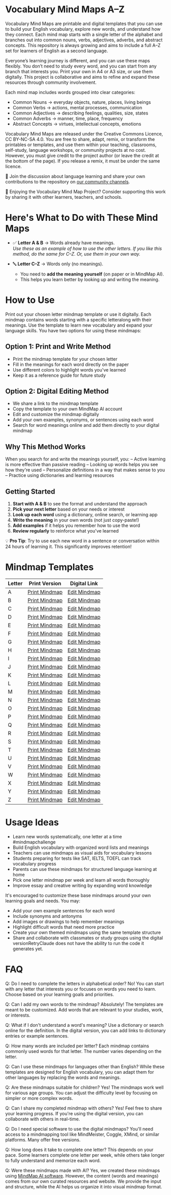 # Vocabulary Mind Maps A–Z 

Vocabulary Mind Maps are printable and digital templates that you can use to build your English vocabulary, explore new words, and understand how they connect. Each mind map starts with a single letter of the alphabet and branches out into common nouns, verbs, adjectives, adverbs, and abstract concepts. This repository is always growing and aims to include a full A–Z set for learners of English as a second language.

Everyone’s learning journey is different, and you can use these maps flexibly. You don’t need to study every word, and you can start from any branch that interests you. Print your own in A4 or A3 size, or use them digitally. This project is collaborative and aims to refine and expand these resources through community involvement.

Each mind map includes words grouped into clear categories:
- Common Nouns → everyday objects, nature, places, living beings
- Common Verbs → actions, mental processes, communication
- Common Adjectives → describing feelings, qualities, size, states
- Common Adverbs → manner, time, place, frequency
- Abstract Concepts → virtues, intellectual concepts, emotions

Vocabulary Mind Maps are released under the Creative Commons Licence, CC BY-NC-SA 4.0. You are free to share, adapt, remix, or transform the printables or templates, and use them within your teaching, classrooms, self-study, language workshops, or community projects at no cost. However, you must give credit to the project author (or leave the credit at the bottom of the page). If you release a remix, it must be under the same licence.

💬 Join the discussion about language learning and share your own contributions to the repository on [our community channels](https://www.reddit.com/r/mindmapmaking/). 

💖 Enjoying the Vocabulary Mind Map Project? Consider supporting this work by sharing it with other learners, teachers, and schools.

# Here's What to Do with These Mind Maps

- ✅ **Letter A & B** → Words already have meanings.  
  *Use these as an example of how to use the other letters. If you like this method, do the same for C–Z. Or, use them in your own way.*  

- 🔤 **Letter C–Z** → Words only (no meanings).  
  - You need to **add the meaning yourself** (on paper or in MindMap AI).  
  - This helps you learn better by looking up and writing the meaning.

# How to Use
Print out your chosen letter mindmap template or use it digitally. Each mindmap contains words starting with a specific letteralong with their meanings. Use the template to learn new vocabulary and expand your language skills. You have two options for using these mindmaps:

## Option 1: Print and Write Method
* Print the mindmap template for your chosen letter
* Fill in the meanings for each word directly on the paper
* Use different colors to highlight words you've learned
* Keep it as a reference guide for future study

## Option 2: Digital Editing Method
* We share a link to the mindmap template
* Copy the template to your own MindMap AI account 
* Edit and customize the mindmap digitally
* Add your own examples, synonyms, or sentences using each word
* Search for word meanings online and add them directly to your digital mindmap

## Why This Method Works

When you search for and write the meanings yourself, you:
 – Active learning is more effective than passive reading
 – Looking up words helps you see how they're used
 – Personalize definitions in a way that makes sense to you
 – Practice using dictionaries and learning resources

## Getting Started

1. **Start with A & B** to see the format and understand the approach
2. **Pick your next letter** based on your needs or interest
3. **Look up each word** using a dictionary, online search, or learning app
4. **Write the meaning** in your own words (not just copy-paste!)
5. **Add examples** if it helps you remember how to use the word
6. **Review regularly** to reinforce what you've learned

💡 **Pro Tip**: Try to use each new word in a sentence or conversation within 24 hours of learning it. This significantly improves retention! 

# Mindmap Templates

| Letter | Print Version | Digital Link |
|--------|--------------|--------------|
| A | [Print Mindmap](https://github.com/stlab92/english-vocabulary-mindmaps/tree/main/A%20Words%20Mind%20Map) | [Edit Mindmap](https://mindmapai.app/mind-mapping/vocabulary-mind-map-a-words) |
| B | [Print Mindmap](https://github.com/stlab92/english-vocabulary-mindmaps/tree/main/B%20Words%20Mind%20Map) | [Edit Mindmap](https://mindmapai.app/mind-mapping/vocabulary-mind-map-words-starting-with-b) |
| C | [Print Mindmap](https://github.com/stlab92/english-vocabulary-mindmaps/tree/main/C%20Words%20Mind%20Map) | [Edit Mindmap](https://mindmapai.app/mind-mapping/vocabulary-mind-map-c-words) |
| D | [Print Mindmap](https://github.com/stlab92/english-vocabulary-mindmaps/tree/main/D%20Words%20Mind%20Map) | [Edit Mindmap](https://mindmapai.app/mind-mapping/vocabulary-mind-map-d-words) |
| E | [Print Mindmap](https://github.com/stlab92/english-vocabulary-mindmaps/tree/main/E%20Words%20Mind%20Map) | [Edit Mindmap](https://mindmapai.app/mind-mapping/vocabulary-mind-map-e-words) |
| F | [Print Mindmap](https://github.com/stlab92/english-vocabulary-mindmaps/tree/main/F%20Words%20Mind%20Map) | [Edit Mindmap](https://mindmapai.app/mind-mapping/vocabulary-mind-map-f-words) |
| G | [Print Mindmap](https://github.com/stlab92/english-vocabulary-mindmaps/tree/main/G%20Words%20Mind%20Map) | [Edit Mindmap](https://mindmapai.app/mind-mapping/vocabulary-mind-map-g-words) |
| H | [Print Mindmap](https://github.com/stlab92/english-vocabulary-mindmaps/tree/main/H%20Words%20Mind%20Map) | [Edit Mindmap](https://mindmapai.app/mind-mapping/vocabulary-mind-map-h-words) |
| I | [Print Mindmap](https://github.com/stlab92/english-vocabulary-mindmaps/tree/main/I%20Words%20Mind%20Map) | [Edit Mindmap](https://mindmapai.app/mind-mapping/vocabulary-mind-map-i-words) |
| J | [Print Mindmap](https://github.com/stlab92/english-vocabulary-mindmaps/tree/main/J%20Words%20Mind%20Map) | [Edit Mindmap](https://mindmapai.app/mind-mapping/vocabulary-mind-map-j-words) |
| K | [Print Mindmap](https://github.com/stlab92/english-vocabulary-mindmaps/tree/main/K%20Words%20Mind%20Map) | [Edit Mindmap](https://mindmapai.app/mind-mapping/vocabulary-mind-map-k-words) |
| L | [Print Mindmap](https://github.com/stlab92/english-vocabulary-mindmaps/tree/main/L%20Words%20Mind%20Map) | [Edit Mindmap](https://mindmapai.app/mind-mapping/vocabulary-mind-map-l-words) |
| M | [Print Mindmap](https://github.com/stlab92/english-vocabulary-mindmaps/tree/main/M%20Words%20Mind%20Map) | [Edit Mindmap](https://mindmapai.app/mind-mapping/vocabulary-mind-map-m-words) |
| N | [Print Mindmap](https://github.com/stlab92/english-vocabulary-mindmaps/tree/main/N%20Words%20Mind%20Map) | [Edit Mindmap](https://mindmapai.app/mind-mapping/vocabulary-mind-map-n-words) |
| O | [Print Mindmap](https://github.com/stlab92/english-vocabulary-mindmaps/tree/main/O%20Words%20Mind%20Map) | [Edit Mindmap](https://mindmapai.app/mind-mapping/vocabulary-mind-map-o-words) |
| P | [Print Mindmap](https://github.com/stlab92/english-vocabulary-mindmaps/tree/main/P%20Words%20Mind%20Map) | [Edit Mindmap](https://mindmapai.app/mind-mapping/vocabulary-mind-map-p-words) |
| Q | [Print Mindmap](https://github.com/stlab92/english-vocabulary-mindmaps/tree/main/Q%20Words%20Mind%20Map) | [Edit Mindmap](https://mindmapai.app/mind-mapping/vocabulary-mind-map-q-words) |
| R | [Print Mindmap](https://github.com/stlab92/english-vocabulary-mindmaps/tree/main/R%20Words%20Mind%20Map) | [Edit Mindmap](https://mindmapai.app/mind-mapping/vocabulary-mind-map-r-words) |
| S | [Print Mindmap](https://github.com/stlab92/english-vocabulary-mindmaps/tree/main/S%20Words%20Mind%20Map) | [Edit Mindmap](https://mindmapai.app/mind-mapping/vocabulary-mind-map-s-words) |
| T | [Print Mindmap](https://github.com/stlab92/english-vocabulary-mindmaps/tree/main/T%20Words%20Mind%20Map) | [Edit Mindmap](https://mindmapai.app/mind-mapping/vocabulary-mind-map-t-words) |
| U | [Print Mindmap](https://github.com/stlab92/english-vocabulary-mindmaps/tree/main/U%20Words%20Mind%20Map) | [Edit Mindmap](https://mindmapai.app/mind-mapping/vocabulary-mind-map-u-words) |
| V | [Print Mindmap](https://github.com/stlab92/english-vocabulary-mindmaps/tree/main/V%20Words%20Mind%20Map) | [Edit Mindmap](https://mindmapai.app/mind-mapping/vocabulary-mind-map-v-words) |
| W | [Print Mindmap](https://github.com/stlab92/english-vocabulary-mindmaps/tree/main/W%20Words%20Mind%20Map) | [Edit Mindmap](https://mindmapai.app/mind-mapping/vocabulary-mind-map-w-words) |
| X | [Print Mindmap](https://github.com/stlab92/english-vocabulary-mindmaps/tree/main/X%20Words%20Mind%20Map) | [Edit Mindmap](https://mindmapai.app/mind-mapping/vocabulary-mind-map-x-words) |
| Y | [Print Mindmap](https://github.com/stlab92/english-vocabulary-mindmaps/tree/main/Y%20Words%20Mind%20Map) | [Edit Mindmap](https://mindmapai.app/mind-mapping/vocabulary-mind-map-y-words) |
| Z | [Print Mindmap](https://github.com/stlab92/english-vocabulary-mindmaps/tree/main/Z%20Words%20Mind%20Map) | [Edit Mindmap](https://mindmapai.app/mind-mapping/vocabulary-mind-map-z-words) |

# Usage Ideas

- Learn new words systematically, one letter at a time #mindmapchallenge
- Build English vocabulary with organized word lists and meanings
- Teachers can use mindmaps as visual aids for vocabulary lessons
- Students preparing for tests like SAT, IELTS, TOEFL can track vocabulary progress
- Parents can use these mindmaps for structured language learning at home
- Pick one letter mindmap per week and learn all words thoroughly
- Improve essay and creative writing by expanding word knowledge

It's encouraged to customize these base mindmaps around your own learning goals and needs. You may:
- Add your own example sentences for each word
- Include synonyms and antonyms
- Add images or drawings to help remember meanings
- Highlight difficult words that need more practice
- Create your own themed mindmaps using the same template structure
- Share and collaborate with classmates or study groups using the digital versionRetryClaude does not have the ability to run the code it generates yet.

# FAQ

Q: Do I need to complete the letters in alphabetical order?
 No! You can start with any letter that interests you or focuses on words you need to learn. Choose based on your learning goals and priorities.

Q: Can I add my own words to the mindmap?
 Absolutely! The templates are meant to be customized. Add words that are relevant to your studies, work, or interests.

Q: What if I don't understand a word's meaning?
 Use a dictionary or search online for the definition. In the digital version, you can add links to dictionary entries or example sentences.

Q: How many words are included per letter?
 Each mindmap contains commonly used words for that letter. The number varies depending on the letter.

Q: Can I use these mindmaps for languages other than English?
 While these templates are designed for English vocabulary, you can adapt them for other languages by replacing the words and meanings.

Q: Are these mindmaps suitable for children?
 Yes! The mindmaps work well for various age groups. You can adjust the difficulty level by focusing on simpler or more complex words.

Q: Can I share my completed mindmap with others?
 Yes! Feel free to share your learning progress. If you're using the digital version, you can collaborate with others in real-time.

Q: Do I need special software to use the digital mindmaps?
 You'll need access to a mindmapping tool like MindMeister, Coggle, XMind, or similar platforms. Many offer free versions.

Q: How long does it take to complete one letter?
 This depends on your pace. Some learners complete one letter per week, while others take longer to fully understand and memorize each word.

Q: Were these mindmaps made with AI?
 Yes, we created these mindmaps using [MindMap AI software](https://mindmapai.app/mind-map-software). However, the content (words and meanings) comes from our own curated resources and website. We provide the input and structure, while the AI helps us organize it into visual mindmap format.

